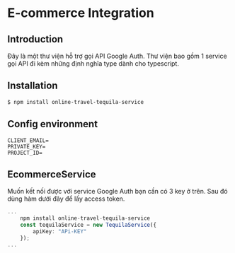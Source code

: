 # E-commerce Integration

## Introduction

Đây là một thư viện hỗ trợ gọi API Google Auth. Thư viện bao gồm 1 service gọi API đi kèm những định nghĩa type dành cho typescript.

## Installation

```bash
$ npm install online-travel-tequila-service
```

## Config environment

```
CLIENT_EMAIL=
PRIVATE_KEY=
PROJECT_ID=
```

## EcommerceService

Muốn kết nối được với service Google Auth bạn cần có 3 key ở trên. Sau đó dùng hàm dưới đây để lấy access token.

```typescript
...
    npm install online-travel-tequila-service
    const tequilaService = new TequilaService({
        apiKey: "APi-KEY"
    });
...
```

